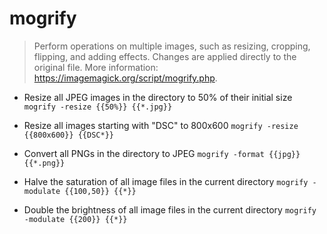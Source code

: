 # mogrify
> Perform operations on multiple images, such as resizing, cropping, flipping, and adding effects.
> Changes are applied directly to the original file.
> More information: <https://imagemagick.org/script/mogrify.php>.

- Resize all JPEG images in the directory to 50% of their initial size
`mogrify -resize {{50%}} {{*.jpg}}`

- Resize all images starting with "DSC" to 800x600
`mogrify -resize {{800x600}} {{DSC*}}`

- Convert all PNGs in the directory to JPEG
`mogrify -format {{jpg}} {{*.png}}`

- Halve the saturation of all image files in the current directory
`mogrify -modulate {{100,50}} {{*}}`

- Double the brightness of all image files in the current directory
`mogrify -modulate {{200}} {{*}}`
